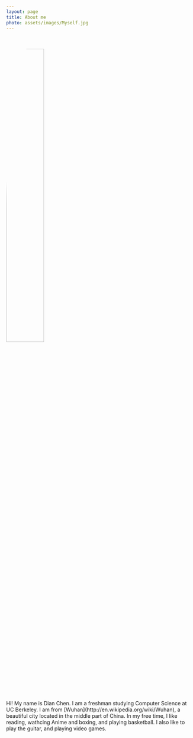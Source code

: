```yaml
---
layout: page
title: About me 
photo: assets/images/Myself.jpg
---
```


</br>
</br>
<img src="{{ page.photo }}" style="border-radius: 25%; height: 45%; width: 45%" />
</br>
Hi! My name is Dian Chen. I am a freshman studying Computer Science at UC Berkeley. I am from [Wuhan](http://en.wikipedia.org/wiki/Wuhan), a beautiful city located in the middle part of China. In my free time, I like reading, wathcing Anime and boxing, and playing basketball. I also like to play the guitar, and playing video games. 
